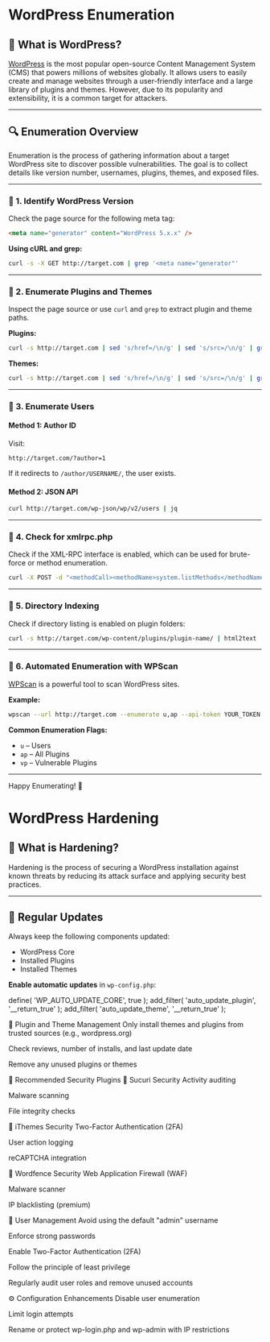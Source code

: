 # WordPress Enumeration

## 🧠 What is WordPress?

[WordPress](https://wordpress.org/) is the most popular open-source Content Management System (CMS) that powers millions of websites globally. It allows users to easily create and manage websites through a user-friendly interface and a large library of plugins and themes. However, due to its popularity and extensibility, it is a common target for attackers.

---

## 🔍 Enumeration Overview

Enumeration is the process of gathering information about a target WordPress site to discover possible vulnerabilities. The goal is to collect details like version number, usernames, plugins, themes, and exposed files.

---

### 🔸 1. Identify WordPress Version

Check the page source for the following meta tag:
```html
<meta name="generator" content="WordPress 5.x.x" />
```

**Using cURL and grep:**
```bash
curl -s -X GET http://target.com | grep '<meta name="generator"'
```

---

### 🔸 2. Enumerate Plugins and Themes

Inspect the page source or use `curl` and `grep` to extract plugin and theme paths.

**Plugins:**
```bash
curl -s http://target.com | sed 's/href=/\n/g' | sed 's/src=/\n/g' | grep 'wp-content/plugins/' | cut -d"'" -f2
```

**Themes:**
```bash
curl -s http://target.com | sed 's/href=/\n/g' | sed 's/src=/\n/g' | grep 'themes' | cut -d"'" -f2
```

---

### 🔸 3. Enumerate Users

#### Method 1: Author ID
Visit:
```
http://target.com/?author=1
```
If it redirects to `/author/USERNAME/`, the user exists.

#### Method 2: JSON API
```bash
curl http://target.com/wp-json/wp/v2/users | jq
```

---

### 🔸 4. Check for xmlrpc.php

Check if the XML-RPC interface is enabled, which can be used for brute-force or method enumeration.

```bash
curl -X POST -d "<methodCall><methodName>system.listMethods</methodName><params><param><value>admin</value></param><param><value>PASSWORD</value></param></params></methodCall>" http://target.com/xmlrpc.php
```

---

### 🔸 5. Directory Indexing

Check if directory listing is enabled on plugin folders:
```bash
curl -s http://target.com/wp-content/plugins/plugin-name/ | html2text
```

---

### 🔸 6. Automated Enumeration with WPScan

[WPScan](https://github.com/wpscanteam/wpscan) is a powerful tool to scan WordPress sites.

**Example:**
```bash
wpscan --url http://target.com --enumerate u,ap --api-token YOUR_TOKEN
```

**Common Enumeration Flags:**
- `u` – Users
- `ap` – All Plugins
- `vp` – Vulnerable Plugins

---

Happy Enumerating! 🎯

# WordPress Hardening

## 🧠 What is Hardening?

Hardening is the process of securing a WordPress installation against known threats by reducing its attack surface and applying security best practices.

---

## 🔄 Regular Updates

Always keep the following components updated:
- WordPress Core
- Installed Plugins
- Installed Themes

**Enable automatic updates** in `wp-config.php`:

define( 'WP_AUTO_UPDATE_CORE', true );
add_filter( 'auto_update_plugin', '__return_true' );
add_filter( 'auto_update_theme', '__return_true' );

🔌 Plugin and Theme Management
Only install themes and plugins from trusted sources (e.g., wordpress.org)

Check reviews, number of installs, and last update date

Remove any unused plugins or themes

🔐 Recommended Security Plugins
🔹 Sucuri Security
Activity auditing

Malware scanning

File integrity checks

🔹 iThemes Security
Two-Factor Authentication (2FA)

User action logging

reCAPTCHA integration

🔹 Wordfence Security
Web Application Firewall (WAF)

Malware scanner

IP blacklisting (premium)

👤 User Management
Avoid using the default "admin" username

Enforce strong passwords

Enable Two-Factor Authentication (2FA)

Follow the principle of least privilege

Regularly audit user roles and remove unused accounts

⚙️ Configuration Enhancements
Disable user enumeration

Limit login attempts

Rename or protect wp-login.php and wp-admin with IP restrictions


